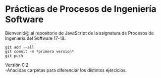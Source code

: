 # Prácticas de Procesos de Ingeniería Software  
Bienvenid@ al repositorio de JavaScript de la asignatura de Procesos de Ingenieria del Software 17-18.  

`git add --all`  
`git commit -m *primera version*`  
`git push`  

Versión 0.2  
-Añadidas carpetas para diferenciar los distintos ejercicios.